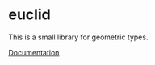 # euclid

This is a small library for geometric types.

[Documentation](http://doc.servo.org/euclid/)
